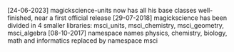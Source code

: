 [24-06-2023] magickscience-units now has all his base classes well-finished, near a first official release
[29-07-2018] magickscience has been divided in 4 smaller libraries: msci_units, msci_chemistry, msci_geometry, msci_algebra
[08-10-2017] namespace names physics, chemistry, biology, math and informatics replaced by namespace msci
